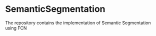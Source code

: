 # SemanticSegmentation
The repository contains the implementation of Semantic Segmentation using FCN
